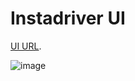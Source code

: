 # Instadriver UI

[UI URL](https://5fb15ef05a2902adee32ead0--competent-pare-d3d001.netlify.app/).

![image](https://user-images.githubusercontent.com/46509072/99191408-ca5d5e80-276c-11eb-922d-7f6b688ec750.png)

